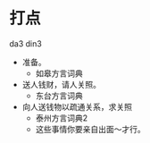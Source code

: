 # 打点
da3 din3
+ 准备。
  * 如皋方言词典
+ 送人钱财，请人关照。
  * 东台方言词典
+ 向人送钱物以疏通关系，求关照
  * 泰州方言词典2
  - 这些事情你要亲自出面～才行。
